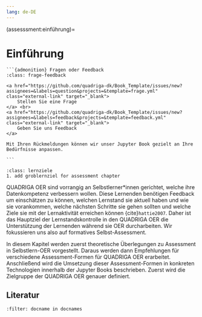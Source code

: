 ```yaml
---
lang: de-DE
---
```


(assesssment:einführung)=
# Einführung
````{margin}
```{admonition} Fragen oder Feedback 
:class: frage-feedback

<a href="https://github.com/quadriga-dk/Book_Template/issues/new?assignees=&labels=question&projects=&template=frage.yml" class="external-link" target="_blank">
    Stellen Sie eine Frage
</a> <br>
<a href="https://github.com/quadriga-dk/Book_Template/issues/new?assignees=&labels=feedback&projects=&template=feedback.yml" class="external-link" target="_blank">
    Geben Sie uns Feedback
</a>

Mit Ihren Rückmeldungen können wir unser Jupyter Book gezielt an Ihre Bedürfnisse anpassen.

```
````


```{admonition} Groblernziel
:class: lernziele
1. add groblernziel for assessment chapter
```

QUADRIGA OER sind vorrangig an Selbstlerner\*innen gerichtet, welche ihre Datenkompetenz verbessern wollen. Diese Lernenden benötigen Feedback um einschätzen zu können, welchen Lernstand sie aktuell haben und wie sie vorankommen, welche nächsten Schritte sie gehen sollten und welche Ziele sie mit der Lernaktivität erreichen können {cite}`hattie2007`. Daher ist das Hauptziel der Lernstandskontrolle in den QUADRIGA OER die Unterstützung der Lernenden während sie OER durcharbeiten. Wir fokussieren uns also auf formatives Selbst-Assessment.

In diesem Kapitel werden zuerst theoretische Überlegungen zu Assessment in Selbstlern-OER vorgestellt. Daraus werden dann Empfehlungen für verschiedene Assessment-Formen für QUADRIGA OER erarbeitet. Anschließend wird die Umsetzung dieser Assessment-Formen in konkreten Technologien innerhalb der Jupyter Books beschrieben. Zuerst wird die Zielgruppe der QUADRIGA OER genauer definiert.

## Literatur
```{bibliography}
:filter: docname in docnames
```